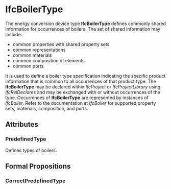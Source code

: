# IfcBoilerType

The energy conversion device type **IfcBoilerType** defines commonly shared information for occurrences of boilers. The set of shared information may include:

* common properties with shared property sets
* common representations
* common materials
* common composition of elements
* common ports

<!-- end of short definition -->

It is used to define a boiler type specification indicating the specific product information that is common to all occurrences of that product type. The **IfcBoilerType** may be declared within _IfcProject_ or _IfcProjectLibrary_ using _IfcRelDeclares_ and may be exchanged with or without occurrences of the type. Occurrences of **IfcBoilerType** are represented by instances of _IfcBoiler_. Refer to the documentation at _IfcBoiler_ for supported property sets, materials, composition, and ports.

## Attributes

### PredefinedType
Defines types of boilers.

## Formal Propositions

### CorrectPredefinedType

